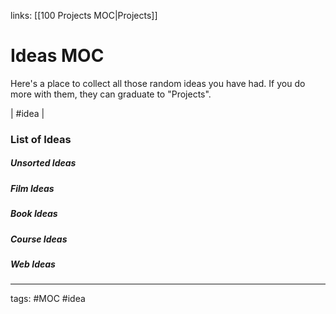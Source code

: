 links: [[100 Projects MOC|Projects]]
# Ideas MOC
Here's a place to collect all those random ideas you have had. 
If you do more with them, they can graduate to "Projects".

| #idea | 

### List of Ideas

##### Unsorted Ideas

##### Film Ideas 

##### Book Ideas

##### Course Ideas

##### Web Ideas


---
tags: #MOC #idea